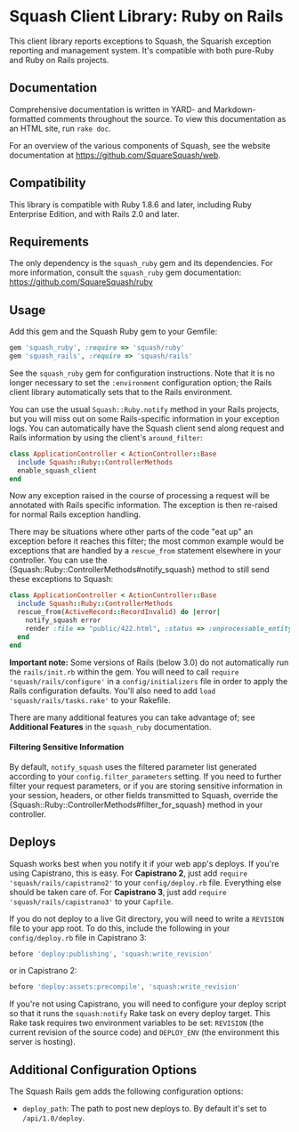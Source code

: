 Squash Client Library: Ruby on Rails
====================================

This client library reports exceptions to Squash, the Squarish exception
reporting and management system. It's compatible with both pure-Ruby and Ruby on
Rails projects.

Documentation
-------------

Comprehensive documentation is written in YARD- and Markdown-formatted comments
throughout the source. To view this documentation as an HTML site, run
`rake doc`.

For an overview of the various components of Squash, see the website
documentation at https://github.com/SquareSquash/web.

Compatibility
-------------

This library is compatible with Ruby 1.8.6 and later, including Ruby Enterprise
Edition, and with Rails 2.0 and later.

Requirements
------------

The only dependency is the `squash_ruby` gem and its dependencies. For more
information, consult the `squash_ruby` gem documentation:
https://github.com/SquareSquash/ruby

Usage
-----

Add this gem and the Squash Ruby gem to your Gemfile:

```` ruby
gem 'squash_ruby', :require => 'squash/ruby'
gem 'squash_rails', :require => 'squash/rails'
````

See the `squash_ruby` gem for configuration instructions. Note that it is no
longer necessary to set the `:environment` configuration option; the Rails
client library automatically sets that to the Rails environment.

You can use the usual `Squash::Ruby.notify` method in your Rails projects, but
you will miss out on some Rails-specific information in your exception logs. You
can automatically have the Squash client send along request and Rails
information by using the client's `around_filter`:

```` ruby
class ApplicationController < ActionController::Base
  include Squash::Ruby::ControllerMethods
  enable_squash_client
end
````

Now any exception raised in the course of processing a request will be annotated
with Rails specific information. The exception is then re-raised for normal
Rails exception handling.

There may be situations where other parts of the code "eat up" an exception
before it reaches this filter; the most common example would be exceptions that
are handled by a `rescue_from` statement elsewhere in your controller.  You can
use the {Squash::Ruby::ControllerMethods#notify_squash} method to still send
these exceptions to Squash:

```` ruby
class ApplicationController < ActionController::Base
  include Squash::Ruby::ControllerMethods
  rescue_from(ActiveRecord::RecordInvalid) do |error|
    notify_squash error
    render :file => "public/422.html", :status => :unprocessable_entity
  end
end
````

**Important note:** Some versions of Rails (below 3.0) do not automatically run
the `rails/init.rb` within the gem. You will need to call
`require 'squash/rails/configure'` in a `config/initializers` file in order to
apply the Rails configuration defaults. You'll also need to add
`load 'squash/rails/tasks.rake'` to your Rakefile.

There are many additional features you can take advantage of; see **Additional
Features** in the `squash_ruby` documentation.

#### Filtering Sensitive Information

By default, `notify_squash` uses the filtered parameter list generated according
to your `config.filter_parameters` setting. If you need to further filter your
request parameters, or if you are storing sensitive information in your session,
headers, or other fields transmitted to Squash, override the
{Squash::Ruby::ControllerMethods#filter_for_squash} method in your controller.

Deploys
-------

Squash works best when you notify it if your web app's deploys. If you're using
Capistrano, this is easy. For **Capistrano 2**, just add
`require 'squash/rails/capistrano2'` to your `config/deploy.rb` file. Everything
else should be taken care of. For **Capistrano 3**, just add
`require 'squash/rails/capistrano3'` to your `Capfile`.

If you do not deploy to a live Git directory, you will need to write a
`REVISION` file to your app root. To do this, include the following in your
`config/deploy.rb` file in Capistrano 3:

```` ruby
before 'deploy:publishing', 'squash:write_revision'
````

or in Capistrano 2:

```` ruby
before 'deploy:assets:precompile', 'squash:write_revision'
````

If you're not using Capistrano, you will need to configure your deploy script
so that it runs the `squash:notify` Rake task on every deploy target. This Rake
task requires two environment variables to be set: `REVISION` (the current
revision of the source code) and `DEPLOY_ENV` (the environment this server is
hosting).

Additional Configuration Options
--------------------------------

The Squash Rails gem adds the following configuration options:

* `deploy_path`: The path to post new deploys to. By default it's set to
  `/api/1.0/deploy`.

